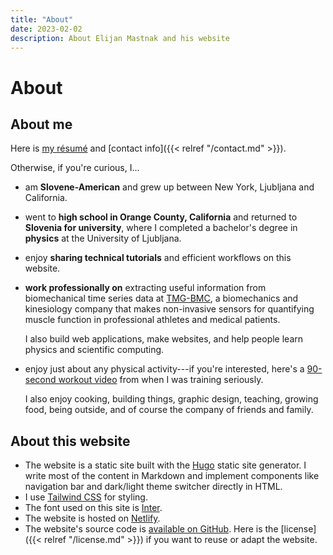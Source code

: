 ```yaml
---
title: "About"
date: 2023-02-02
description: About Elijan Mastnak and his website
---
```


# About

## About me

Here is [my résumé](/resume.pdf) and [contact info]({{< relref "/contact.md" >}}).

Otherwise, if you're curious, I...

- am **Slovene-American** and grew up between New York, Ljubljana and California.

- went to **high school in Orange County, California** and returned to **Slovenia for university**, where I completed a bachelor's degree in **physics** at the University of Ljubljana.

- enjoy **sharing technical tutorials** and efficient workflows on this website.

- **work professionally on** extracting useful information from biomechanical time series data at [TMG-BMC](https://www.tmg-bodyevolution.com/), a biomechanics and kinesiology company that makes non-invasive sensors for quantifying muscle function in professional athletes and medical patients.

  I also build web applications, make websites, and help people learn physics and scientific computing.

- enjoy just about any physical activity---if you're interested, here's a [90-second workout video](https://www.youtube.com/watch?v=_0XI5gKkk5A) from when I was training seriously.
  
  I also enjoy cooking, building things, graphic design, teaching, growing food, being outside, and of course the company of friends and family.

## About this website

- The website is a static site built with the [Hugo](https://gohugo.io/) static site generator.
  I write most of the content in Markdown and implement components like navigation bar and dark/light theme switcher directly in HTML.
- I use [Tailwind CSS](https://tailwindcss.com/) for styling.
- The font used on this site is [Inter](https://github.com/rsms/inter).
- The website is hosted on [Netlify](https://www.netlify.com/).
- The website's source code is [available on GitHub](https://github.com/ejmastnak/ejmastnak.com).
  Here is the [license]({{< relref "/license.md" >}}) if you want to reuse or adapt the website.
